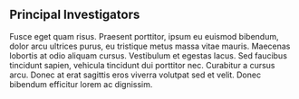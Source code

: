 ## Principal Investigators  
Fusce eget quam risus. Praesent porttitor, ipsum eu euismod bibendum, dolor arcu ultrices purus, eu tristique metus massa vitae mauris. Maecenas lobortis at odio aliquam cursus. Vestibulum et egestas lacus. Sed faucibus tincidunt sapien, vehicula tincidunt dui porttitor nec. Curabitur a cursus arcu. Donec at erat sagittis eros viverra volutpat sed et velit. Donec bibendum efficitur lorem ac dignissim.